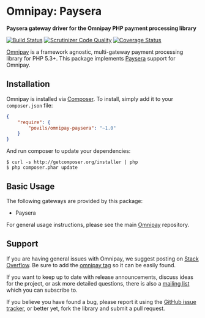 # Omnipay: Paysera

**Paysera gateway driver for the Omnipay PHP payment processing library**

[![Build Status](https://travis-ci.org/povils/omnipay-paysera.svg?branch=master)](https://travis-ci.org/povils/omnipay-paysera)
[![Scrutinizer Code Quality](https://scrutinizer-ci.com/g/povils/omnipay-paysera/badges/quality-score.png?b=master)](https://scrutinizer-ci.com/g/povils/omnipay-paysera/?branch=master)
[![Coverage Status](https://coveralls.io/repos/github/povils/omnipay-paysera/badge.svg?branch=master)](https://coveralls.io/github/povils/omnipay-paysera?branch=master)

[Omnipay](https://github.com/thephpleague/omnipay) is a framework agnostic, multi-gateway payment
processing library for PHP 5.3+. This package implements [Paysera](https://www.paysera.com/) support for Omnipay.

## Installation

Omnipay is installed via [Composer](http://getcomposer.org/). To install, simply add it
to your `composer.json` file:

```json
{
    "require": {
        "povils/omnipay-paysera": "~1.0"
    }
}
```

And run composer to update your dependencies:

    $ curl -s http://getcomposer.org/installer | php
    $ php composer.phar update

## Basic Usage

The following gateways are provided by this package:

* Paysera

For general usage instructions, please see the main [Omnipay](https://github.com/thephpleague/omnipay)
repository.

## Support

If you are having general issues with Omnipay, we suggest posting on
[Stack Overflow](http://stackoverflow.com/). Be sure to add the
[omnipay tag](http://stackoverflow.com/questions/tagged/omnipay) so it can be easily found.

If you want to keep up to date with release announcements, discuss ideas for the project,
or ask more detailed questions, there is also a [mailing list](https://groups.google.com/forum/#!forum/omnipay) which
you can subscribe to.

If you believe you have found a bug, please report it using the [GitHub issue tracker](https://github.com/povils/omnipay-paysera/issues),
or better yet, fork the library and submit a pull request.